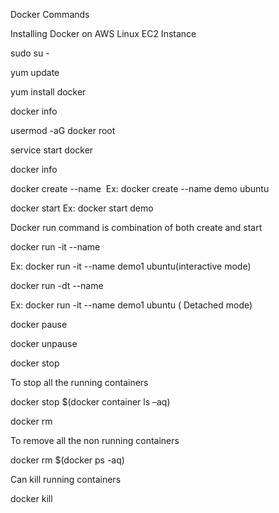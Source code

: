 Docker Commands

Installing Docker on AWS Linux EC2 Instance 

sudo su -

yum update

yum install docker 

docker info

usermod -aG docker root

service start docker 

docker info

docker create --name <container name> <image name> Ex: docker create --name demo ubuntu

docker start <container name> Ex: docker start demo

Docker run command is combination of both create and start

docker run -it --name <container name> <image name> 

Ex: docker run -it --name demo1 ubuntu(interactive mode)

docker run -dt --name <container name> <image name> 

Ex: docker run -it --name demo1 ubuntu ( Detached mode)

docker pause <container name>

docker unpause <container name>

docker stop <container name>

To stop all the running containers

docker stop $(docker container ls –aq)

docker rm <container name>

To remove all the non running containers

docker rm $(docker ps -aq)

Can kill running containers

docker kill <container name>
